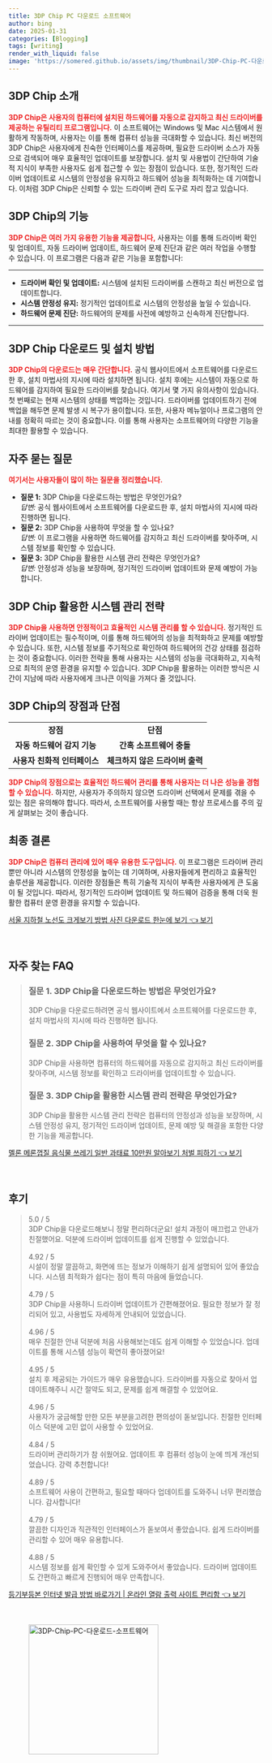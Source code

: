```yaml
---
title: 3DP Chip PC 다운로드 소프트웨어
author: bing
date: 2025-01-31
categories: [Blogging]
tags: [writing]
render_with_liquid: false
image: 'https://somered.github.io/assets/img/thumbnail/3DP-Chip-PC-다운로드-소프트웨어.webp'
---
```



<h2 id='3DP_Chip_소개'>3DP Chip 소개</h2>

<p><b><span style="color: #ee2323;">3DP Chip은 사용자의 컴퓨터에 설치된 하드웨어를 자동으로 감지하고 최신 드라이버를 제공하는 유틸리티 프로그램입니다.</span></b> 이 소프트웨어는 Windows 및 Mac 시스템에서 원활하게 작동하며, 사용자는 이를 통해 컴퓨터 성능을 극대화할 수 있습니다. 최신 버전의 3DP Chip은 사용자에게 친숙한 인터페이스를 제공하며, 필요한 드라이버 소스가 자동으로 검색되어 매우 효율적인 업데이트를 보장합니다. 설치 및 사용법이 간단하여 기술적 지식이 부족한 사용자도 쉽게 접근할 수 있는 장점이 있습니다. 또한, 정기적인 드라이버 업데이트로 시스템의 안정성을 유지하고 하드웨어 성능을 최적화하는 데 기여합니다. 이처럼 3DP Chip은 신뢰할 수 있는 드라이버 관리 도구로 자리 잡고 있습니다.</p>

<h2 id='3DP_Chip_기능'>3DP Chip의 기능</h2>

<p><b><span style="color: #ee2323;">3DP Chip은 여러 가지 유용한 기능을 제공합니다,</span></b> 사용자는 이를 통해 드라이버 확인 및 업데이트, 자동 드라이버 업데이트, 하드웨어 문제 진단과 같은 여러 작업을 수행할 수 있습니다. 이 프로그램은 다음과 같은 기능을 포함합니다:</p>

<hr />

<ul>
    <li><b>드라이버 확인 및 업데이트:</b> 시스템에 설치된 드라이버를 스캔하고 최신 버전으로 업데이트합니다.</li>
    <li><b>시스템 안정성 유지:</b> 정기적인 업데이트로 시스템의 안정성을 높일 수 있습니다.</li>
    <li><b>하드웨어 문제 진단:</b> 하드웨어의 문제를 사전에 예방하고 신속하게 진단합니다.</li>
</ul>

<hr />

<h2 id='3DP_Chip_다운로드'>3DP Chip 다운로드 및 설치 방법</h2>

<p><b><span style="color: #ee2323;">3DP Chip의 다운로드는 매우 간단합니다.</span></b> 공식 웹사이트에서 소프트웨어를 다운로드한 후, 설치 마법사의 지시에 따라 설치하면 됩니다. 설치 후에는 시스템이 자동으로 하드웨어를 감지하여 필요한 드라이버를 찾습니다. 여기서 몇 가지 유의사항이 있습니다. 첫 번째로는 현재 시스템의 상태를 백업하는 것입니다. 드라이버를 업데이트하기 전에 백업을 해두면 문제 발생 시 복구가 용이합니다. 또한, 사용자 메뉴얼이나 프로그램의 안내를 정확히 따르는 것이 중요합니다. 이를 통해 사용자는 소프트웨어의 다양한 기능을 최대한 활용할 수 있습니다.</p>

<h2 id='자주_묻는_질문'>자주 묻는 질문</h2>

<p><b><span style="color: #ee2323;">여기서는 사용자들이 많이 하는 질문을 정리했습니다.</span></b></p>

<ul>
    <li><b>질문 1:</b> 3DP Chip을 다운로드하는 방법은 무엇인가요?<br><i>답변:</i> 공식 웹사이트에서 소프트웨어를 다운로드한 후, 설치 마법사의 지시에 따라 진행하면 됩니다.</li>
    <li><b>질문 2:</b> 3DP Chip을 사용하여 무엇을 할 수 있나요?<br><i>답변:</i> 이 프로그램을 사용하면 하드웨어를 감지하고 최신 드라이버를 찾아주며, 시스템 정보를 확인할 수 있습니다.</li>
    <li><b>질문 3:</b> 3DP Chip을 활용한 시스템 관리 전략은 무엇인가요?<br><i>답변:</i> 안정성과 성능을 보장하며, 정기적인 드라이버 업데이트와 문제 예방이 가능합니다.</li>
</ul>

<h2 id='3DP_Chip_삼산_전략'>3DP Chip 활용한 시스템 관리 전략</h2>

<p><b><span style="color: #ee2323;">3DP Chip을 사용하면 안정적이고 효율적인 시스템 관리를 할 수 있습니다.</span></b> 정기적인 드라이버 업데이트는 필수적이며, 이를 통해 하드웨어의 성능을 최적화하고 문제를 예방할 수 있습니다. 또한, 시스템 정보를 주기적으로 확인하여 하드웨어의 건강 상태를 점검하는 것이 중요합니다. 이러한 전략을 통해 사용자는 시스템의 성능을 극대화하고, 지속적으로 최적의 운영 환경을 유지할 수 있습니다. 3DP Chip을 활용하는 이러한 방식은 시간이 지남에 따라 사용자에게 크나큰 이익을 가져다 줄 것입니다.</p>

<h2 id='3DP_Chip_장점_및_단점'>3DP Chip의 장점과 단점</h2>

<table>
    <tr>
        <td style="text-align: center; height: 17px;"><b>장점</b></td>
        <td style="text-align: center; height: 17px;"><b>단점</b></td>
    </tr>
    <tr>
        <td style="text-align: center; height: 17px;"><b>자동 하드웨어 감지 기능</b></td>
        <td style="text-align: center; height: 17px;"><b>간혹 소프트웨어 충돌</b></td>
    </tr>
    <tr>
        <td style="text-align: center; height: 17px;"><b>사용자 친화적 인터페이스</b></td>
        <td style="text-align: center; height: 17px;"><b>체크하지 않은 드라이버 출력</b></td>
    </tr>
</table>

<p><b><span style="color: #ee2323;">3DP Chip의 장점으로는 효율적인 하드웨어 관리를 통해 사용자는 더 나은 성능을 경험할 수 있습니다.</span></b> 하지만, 사용자가 주의하지 않으면 드라이버 선택에서 문제를 겪을 수 있는 점은 유의해야 합니다. 따라서, 소프트웨어를 사용할 때는 항상 프로세스를 주의 깊게 살펴보는 것이 좋습니다.</p>

<h2 id='최종_결론'>최종 결론</h2>

<p><b><span style="color: #ee2323;">3DP Chip은 컴퓨터 관리에 있어 매우 유용한 도구입니다.</span></b> 이 프로그램은 드라이버 관리뿐만 아니라 시스템의 안정성을 높이는 데 기여하며, 사용자들에게 편리하고 효율적인 솔루션을 제공합니다. 이러한 장점들은 특히 기술적 지식이 부족한 사용자에게 큰 도움이 될 것입니다. 따라서, 정기적인 드라이버 업데이트 및 하드웨어 검증을 통해 더욱 원활한 컴퓨터 운영 환경을 유지할 수 있습니다.</p>


<p><a class="click-button" title="서울 지하철 노선도 크게보기 방법 사진 다운로드 한눈에 보기" href="https://somered.github.io/posts/%EC%84%9C%EC%9A%B8-%EC%A7%80%ED%95%98%EC%B2%A0-%EB%85%B8%EC%84%A0%EB%8F%84-%ED%81%AC%EA%B2%8C%EB%B3%B4%EA%B8%B0-%EB%B0%A9%EB%B2%95-%EC%82%AC%EC%A7%84-%EB%8B%A4%EC%9A%B4%EB%A1%9C%EB%93%9C-%ED%95%9C%EB%88%88%EC%97%90-%EB%B3%B4%EA%B8%B0/" rel="dofollow">서울 지하철 노선도 크게보기 방법 사진 다운로드 한눈에 보기 👈 보기</a></p><br>
<h2 id='자주_찾는_FAQ'>자주 찾는 FAQ</h2>
<div itemscope="" itemtype="https://schema.org/FAQPage"> 
<blockquote> 
<div itemscope="" itemprop="mainEntity" itemtype="https://schema.org/Question"> 
<h3 itemprop="name">질문 1. 3DP Chip을 다운로드하는 방법은 무엇인가요?</h3> 
<div itemscope="" itemprop="acceptedAnswer" itemtype="https://schema.org/Answer"> 
<span itemprop="text"> 
<p>3DP Chip을 다운로드하려면 공식 웹사이트에서 소프트웨어를 다운로드한 후, 설치 마법사의 지시에 따라 진행하면 됩니다.</p> 
</span> 
</div> 
</div> 
<div itemscope="" itemprop="mainEntity" itemtype="https://schema.org/Question"> 
<h3 itemprop="name">질문 2. 3DP Chip을 사용하여 무엇을 할 수 있나요?</h3> 
<div itemscope="" itemprop="acceptedAnswer" itemtype="https://schema.org/Answer"> 
<span itemprop="text"> 
<p>3DP Chip을 사용하면 컴퓨터의 하드웨어를 자동으로 감지하고 최신 드라이버를 찾아주며, 시스템 정보를 확인하고 드라이버를 업데이트할 수 있습니다.</p> 
</span> 
</div> 
</div> 
<div itemscope="" itemprop="mainEntity" itemtype="https://schema.org/Question"> 
<h3 itemprop="name">질문 3. 3DP Chip을 활용한 시스템 관리 전략은 무엇인가요?</h3> 
<div itemscope="" itemprop="acceptedAnswer" itemtype="https://schema.org/Answer"> 
<span itemprop="text"> 
<p>3DP Chip을 활용한 시스템 관리 전략은 컴퓨터의 안정성과 성능을 보장하며, 시스템 안정성 유지, 정기적인 드라이버 업데이트, 문제 예방 및 해결을 포함한 다양한 기능을 제공합니다.</p> 
</span> 
</div> 
</div> 
</blockquote> 
</div>
<p><a class="click-button" title="멜론 메론껍질 음식물 쓰레기 일반 과태료 10만원 알아보기 처벌 피하기" href="https://somered.github.io/posts/%EB%A9%9C%EB%A1%A0-%EB%A9%94%EB%A1%A0%EA%BB%8D%EC%A7%88-%EC%9D%8C%EC%8B%9D%EB%AC%BC-%EC%93%B0%EB%A0%88%EA%B8%B0-%EC%9D%BC%EB%B0%98-%EA%B3%BC%ED%83%9C%EB%A3%8C-10%EB%A7%8C%EC%9B%90-%EC%95%8C%EC%95%84%EB%B3%B4%EA%B8%B0-%EC%B2%98%EB%B2%8C-%ED%94%BC%ED%95%98%EA%B8%B0/" rel="dofollow">멜론 메론껍질 음식물 쓰레기 일반 과태료 10만원 알아보기 처벌 피하기 👈 보기</a></p><br>
<h2 id='후기'>후기</h2>
<div itemscope itemtype="https://schema.org/Product">
  <blockquote>
  <div itemprop="review" itemscope itemtype="https://schema.org/Review">
      <div itemprop="reviewRating" itemscope itemtype="https://schema.org/Rating"> <span itemprop="ratingValue">5.0</span> / <span itemprop="bestRating">5</span> </div>
      <span itemprop="reviewBody">3DP Chip을 다운로드해보니 정말 편리하더군요! 설치 과정이 매끄럽고 안내가 친절했어요. 덕분에 드라이버 업데이트를 쉽게 진행할 수 있었습니다.</span>
  </div>
  <br>
  <div itemprop="review" itemscope itemtype="https://schema.org/Review">
      <div itemprop="reviewRating" itemscope itemtype="https://schema.org/Rating"> <span itemprop="ratingValue">4.92</span> / <span itemprop="bestRating">5</span> </div>
      <span itemprop="reviewBody">시설이 정말 깔끔하고, 화면에 뜨는 정보가 이해하기 쉽게 설명되어 있어 좋았습니다. 시스템 최적화가 쉽다는 점이 특히 마음에 들었습니다.</span>
  </div>
  <br>
  <div itemprop="review" itemscope itemtype="https://schema.org/Review">
      <div itemprop="reviewRating" itemscope itemtype="https://schema.org/Rating"> <span itemprop="ratingValue">4.79</span> / <span itemprop="bestRating">5</span> </div>
      <span itemprop="reviewBody">3DP Chip을 사용하니 드라이버 업데이트가 간편해졌어요. 필요한 정보가 잘 정리되어 있고, 사용법도 자세하게 안내되어 있었습니다.</span>
  </div>
  <br>
  <div itemprop="review" itemscope itemtype="https://schema.org/Review">
      <div itemprop="reviewRating" itemscope itemtype="https://schema.org/Rating"> <span itemprop="ratingValue">4.96</span> / <span itemprop="bestRating">5</span> </div>
      <span itemprop="reviewBody">매우 친절한 안내 덕분에 처음 사용해보는데도 쉽게 이해할 수 있었습니다. 업데이트를 통해 시스템 성능이 확연히 좋아졌어요!</span>
  </div>
  <br>
  <div itemprop="review" itemscope itemtype="https://schema.org/Review">
      <div itemprop="reviewRating" itemscope itemtype="https://schema.org/Rating"> <span itemprop="ratingValue">4.95</span> / <span itemprop="bestRating">5</span> </div>
      <span itemprop="reviewBody">설치 후 제공되는 가이드가 매우 유용했습니다. 드라이버를 자동으로 찾아서 업데이트해주니 시간 절약도 되고, 문제를 쉽게 해결할 수 있었어요.</span>
  </div>
  <br>
  <div itemprop="review" itemscope itemtype="https://schema.org/Review">
      <div itemprop="reviewRating" itemscope itemtype="https://schema.org/Rating"> <span itemprop="ratingValue">4.96</span> / <span itemprop="bestRating">5</span> </div>
      <span itemprop="reviewBody">사용자가 궁금해할 만한 모든 부분을고려한 편의성이 돋보입니다. 친절한 인터페이스 덕분에 고민 없이 사용할 수 있었어요.</span>
  </div>
  <br>
  <div itemprop="review" itemscope itemtype="https://schema.org/Review">
      <div itemprop="reviewRating" itemscope itemtype="https://schema.org/Rating"> <span itemprop="ratingValue">4.84</span> / <span itemprop="bestRating">5</span> </div>
      <span itemprop="reviewBody">드라이버 관리하기가 참 쉬웠어요. 업데이트 후 컴퓨터 성능이 눈에 띄게 개선되었습니다. 강력 추천합니다!</span>
  </div>
  <br>
  <div itemprop="review" itemscope itemtype="https://schema.org/Review">
      <div itemprop="reviewRating" itemscope itemtype="https://schema.org/Rating"> <span itemprop="ratingValue">4.89</span> / <span itemprop="bestRating">5</span> </div>
      <span itemprop="reviewBody">소프트웨어 사용이 간편하고, 필요할 때마다 업데이트를 도와주니 너무 편리했습니다. 감사합니다!</span>
  </div>
  <br>
  <div itemprop="review" itemscope itemtype="https://schema.org/Review">
      <div itemprop="reviewRating" itemscope itemtype="https://schema.org/Rating"> <span itemprop="ratingValue">4.79</span> / <span itemprop="bestRating">5</span> </div>
      <span itemprop="reviewBody">깔끔한 디자인과 직관적인 인터페이스가 돋보여서 좋았습니다. 쉽게 드라이버를 관리할 수 있어 매우 유용합니다.</span>
  </div>
  <br>
  <div itemprop="review" itemscope itemtype="https://schema.org/Review">
      <div itemprop="reviewRating" itemscope itemtype="https://schema.org/Rating"> <span itemprop="ratingValue">4.88</span> / <span itemprop="bestRating">5</span> </div>
      <span itemprop="reviewBody">시스템 정보를 쉽게 확인할 수 있게 도와주어서 좋았습니다. 드라이버 업데이트도 간편하고 빠르게 진행되어 매우 만족합니다.</span>
  </div>
  </blockquote>
</div>
<p><a class="click-button" title="등기부등본 인터넷 발급 방법 바로가기 | 온라인 열람 출력 사이트 편리함" href="https://somered.github.io/posts/%EB%93%B1%EA%B8%B0%EB%B6%80%EB%93%B1%EB%B3%B8-%EC%9D%B8%ED%84%B0%EB%84%B7-%EB%B0%9C%EA%B8%89-%EB%B0%A9%EB%B2%95-%EB%B0%94%EB%A1%9C%EA%B0%80%EA%B8%B0-%EC%98%A8%EB%9D%BC%EC%9D%B8-%EC%97%B4%EB%9E%8C-%EC%B6%9C%EB%A0%A5-%EC%82%AC%EC%9D%B4%ED%8A%B8-%ED%8E%B8%EB%A6%AC%ED%95%A8/" rel="dofollow">등기부등본 인터넷 발급 방법 바로가기 | 온라인 열람 출력 사이트 편리함 👈 보기</a></p><br>
<figure class="image"><img src="https://somered.github.io/assets/img/thumbnail/3DP-Chip-PC-다운로드-소프트웨어.webp" alt="3DP-Chip-PC-다운로드-소프트웨어" width="256" height="256"></figure>